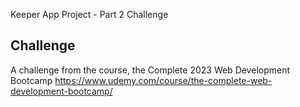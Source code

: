 Keeper App Project - Part 2 Challenge

## Challenge

A challenge from the course, the Complete 2023 Web Development Bootcamp
https://www.udemy.com/course/the-complete-web-development-bootcamp/